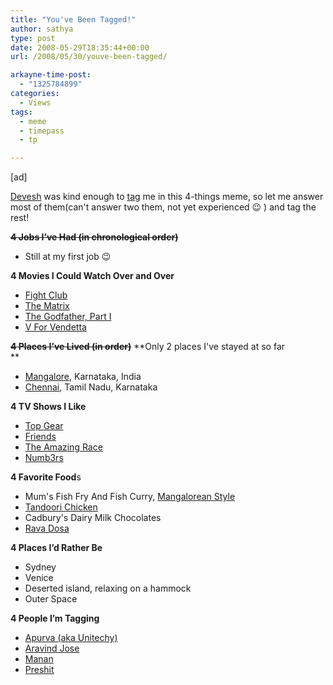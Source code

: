 ```yaml
---
title: "You've Been Tagged!"
author: sathya
type: post
date: 2008-05-29T18:35:44+00:00
url: /2008/05/30/youve-been-tagged/

arkayne-time-post:
  - "1325784899"
categories:
  - Views
tags:
  - meme
  - timepass
  - tp

---
```

[ad]

[Devesh][1] was kind enough to [tag][2] me in this 4-things meme, so let me answer most of them(can't answer two them, not yet experienced 😉 ) and tag the rest!

<span style="text-decoration: line-through;"><strong>4 Jobs I’ve Had (in chronological order)</strong></span>

  * Still at my first job 😉

**4 Movies I Could Watch Over and Over**

  * <a onclick="javascript:pageTracker._trackPageview('/outgoing/www.imdb.com/title/tt0078346/');" href="https://www.imdb.com/title/tt0137523/">Fight Club<br /> </a>
  * [The Matrix][3]
  * [The Godfather, Part I][4]
  * [V For Vendetta][5]

<span style="text-decoration: line-through;"><strong>4 Places I’ve Lived (in order)</strong></span> **Only 2 places I've stayed at so far  
** 

  * [Mangalore][6], Karnataka, India
  * [Chennai][7], Tamil Nadu, Karnataka

**4 TV Shows I Like**

  * [Top Gear][8]
  * <a onclick="javascript:pageTracker._trackPageview('/outgoing/www.tv.com/friends/show/71/summary.html?q=friends&tag=search_results;title;1');" href="https://www.tv.com/friends/show/71/summary.html?q=friends&tag=search_results;title;1">Friends</a>
  * <a onclick="javascript:pageTracker._trackPageview('/outgoing/www.tv.com/my-name-is-earl/show/31988/summary.html?q=my%20name%20is%20earl&tag=search_results;title;1');" href="https://www.tv.com/amazing-race/show/6686/summary.html">The Amazing Race<br /> </a>
  * <a onclick="javascript:pageTracker._trackPageview('/outgoing/www.tv.com/brothers-and-sisters/show/58012/summary.html?q=brothers%20and%20sisters&tag=search_results;title;1');" href="https://www.tv.com/Numb3rs/show/25043/summary.html">Numb3rs</a>

**4 Favorite Food**s

  * Mum's Fish Fry And Fish Curry, [Mangalorean Style][9]
  * [Tandoori Chicken][10]
  * Cadbury's Dairy Milk Chocolates
  * [Rava Dosa][11]

**4 Places I’d Rather Be**

  * Sydney
  * Venice
  * Deserted island, relaxing on a hammock
  * Outer Space

**4 People I’m Tagging**

  * [Apurva (aka Unitechy)][12]
  * [Aravind Jose][13]
  * [Manan][14]
  * [Preshit][15]

 [1]: https://devesh.net
 [2]: https://devesh.net/blog/2008/05/29/tag-youre-it/
 [3]: https://www.imdb.com/title/tt0133093
 [4]: https://www.imdb.com/title/tt0068646/
 [5]: https://www.imdb.com/title/tt0434409/
 [6]: https://en.wikipedia.org/wiki/Mangalore
 [7]: https://en.wikipedia.org/wiki/Chennai
 [8]: https://www.tv.com/Top-Gear/show/27682/summary.html
 [9]: https://en.wikipedia.org/wiki/Cuisine_of_Karnataka#Mangalooru_Cuisine
 [10]: https://en.wikipedia.org/wiki/Tandoori_chicken
 [11]: https://en.wikipedia.org/wiki/Rava_dosa
 [12]: https://unitechy.com/
 [13]: https://aravindjose.com/blog/
 [14]: https://beingmanan.com
 [15]: https://preshit.net/
